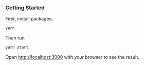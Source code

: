 ### Getting Started

First, install packages:

```bash
yarn
```

Then run

```bash
yarn start
```

Open [http://localhost:3000](http://localhost:3000) with your browser to see the result.
